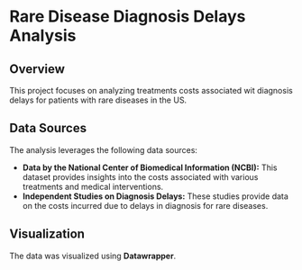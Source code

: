 # Rare Disease Diagnosis Delays Analysis

## Overview
This project focuses on analyzing treatments costs associated wit diagnosis delays for patients with rare diseases in the US. 

## Data Sources
The analysis leverages the following data sources:
- **Data by the National Center of Biomedical Information (NCBI):** This dataset provides insights into the costs associated with various treatments and medical interventions.
- **Independent Studies on Diagnosis Delays:** These studies provide data on the costs incurred due to delays in diagnosis for rare diseases.

## Visualization
The data was visualized using **Datawrapper**.
